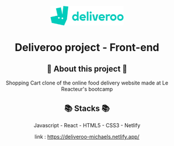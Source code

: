 <center>
<img src="src/logo-teal.svg" alt="deliveroo" width="200"/>
<h1>Deliveroo project - Front-end</h1>
<h2><strong>🎯 About this project 🎯</strong></h2>
Shopping Cart clone of the online food delivery website made at Le Reacteur's bootcamp
<h2><strong>📚 Stacks 📚</strong></h2>
Javascript - React - HTML5 - CSS3 - Netlify

link : <https://deliveroo-michaels.netlify.app/>

</center>
